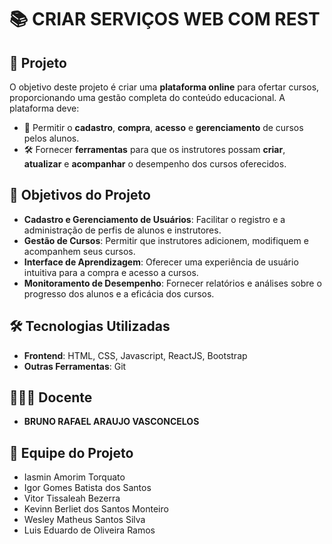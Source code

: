 # 📚 CRIAR SERVIÇOS WEB COM REST

## 📜 Projeto

O objetivo deste projeto é criar uma **plataforma online** para ofertar cursos, proporcionando uma gestão completa do conteúdo educacional. A plataforma deve:

- 🔐 Permitir o **cadastro**, **compra**, **acesso** e **gerenciamento** de cursos pelos alunos.
- 🛠️ Fornecer **ferramentas** para que os instrutores possam **criar**, **atualizar** e **acompanhar** o desempenho dos cursos oferecidos.

## 🎯 Objetivos do Projeto

- **Cadastro e Gerenciamento de Usuários**: Facilitar o registro e a administração de perfis de alunos e instrutores.
- **Gestão de Cursos**: Permitir que instrutores adicionem, modifiquem e acompanhem seus cursos.
- **Interface de Aprendizagem**: Oferecer uma experiência de usuário intuitiva para a compra e acesso a cursos.
- **Monitoramento de Desempenho**: Fornecer relatórios e análises sobre o progresso dos alunos e a eficácia dos cursos.

## 🛠️ Tecnologias Utilizadas

- **Frontend**: HTML, CSS, Javascript, ReactJS, Bootstrap
- **Outras Ferramentas**: Git

## 👨🏽‍🏫 Docente

- **BRUNO RAFAEL ARAUJO VASCONCELOS**

## 👤 Equipe do Projeto

- Iasmin Amorim Torquato
- Igor Gomes Batista dos Santos
- Vitor Tissaleah Bezerra
- Kevinn Berliet dos Santos Monteiro
- Wesley Matheus Santos Silva
- Luis Eduardo de Oliveira Ramos  
